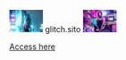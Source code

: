 <img src="images/thumbs/05.jpg" width="60"> glitch.sito <img src="images/thumbs/06.jpg" width="60">

<a href="https://luizrio.github.io/glich.sito/" target="_blank">Access here</a>
